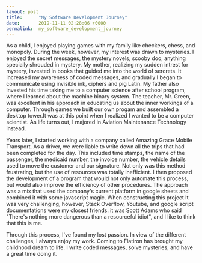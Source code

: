 ```yaml
---
layout: post
title:      "My Software Development Journey"
date:       2019-11-11 02:28:06 +0000
permalink:  my_software_development_journey
---
```



As a child, I enjoyed playing games with my family like checkers, chess, and monopoly. 
During the week, however, my interest was drawn to mysteries. I enjoyed the secret messages, the mystery novels, scooby doo, anything specially shrouded in mystery. My mother, realizing my sudden intrest for mystery, invested in books that guided me into the world of sercrets. It increased my awareness of coded messages, and gradually I began to communicate using invisible ink, ciphers and pig Latin.  My father also invested his time taking me to a computer science after school program, where I learned about the machine binary system. The teacher, Mr. Green, was excellent in his approach in educating us about the inner workings of a computer. Through games we built our own  progam and  assembled a desktop tower.It was at this point when I realized I wanted to be a computer scientist. As life turns out, I majored in Aviation Maintenance Technology instead.

Years later, I started working with a company called Amazing Grace Mobile Transport. As a driver, we were liable to write down all the trips that had been completed for the day. This included time stamps, the name of the passenger, the medicaid number, the invoice number, the vehicle details used to move the customer and our signature. Not only was this method frustrating, but the use of resources was totally inefficient. I then proposed the development of a program that would not only automate this process, but would also improve the efficiency of other procedures. The approach was a mix that used the company's current platform in google sheets and combined it with some javascript magic. When constructing this project It was very challenging, however, Stack Overflow, Youtube, and google script documentations were  my closest friends. it was Scott Adams who said  "There's nothing more dangerous than a resourceful idiot", and I like to think that this is me.

Through this process, I've found my lost passion. In view of the different challenges, I always enjoy my work. Coming to Flatiron has brought my childhood dream to life. I write coded messages, solve mysteries, and have a great time doing it.
